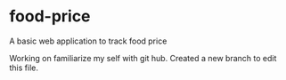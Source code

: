 # food-price
A basic web application to track food price

Working on familiarize my self with git hub.
Created a new branch to edit this file.
